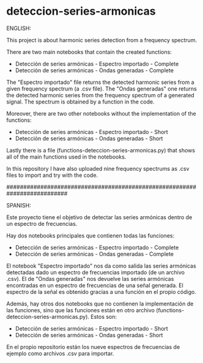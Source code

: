# deteccion-series-armonicas

ENGLISH:

This project is about harmonic series detection from a frequency spectrum.

There are two main notebooks that contain the created functions: 
* Detección de series armónicas - Espectro importado - Complete
* Detección de series armónicas - Ondas generadas - Complete

The "Espectro importado" file returns the detected harmonic series from a given frequency spectrum (a .csv file).
The "Ondas generadas" one returns the detected harmonic series from the frequency spectrum of a generated signal. The spectrum is obtained by a function in the code.

Moreover, there are two other notebooks without the implementation of the functions:
* Detección de series armónicas - Espectro importado - Short
* Detección de series armónicas - Ondas generadas - Short

Lastly there is a file (functions-deteccion-series-armonicas.py) that shows all of the main functions used in the notebooks.

In this repository I have also uploaded nine frequency spectrums as .csv files to import and try with the code.

##########################################################################

SPANISH:

Este proyecto tiene el objetivo de detectar las series armónicas dentro de un espectro de frecuencias.

Hay dos notebooks principales que contienen todas las funciones:
* Detección de series armónicas - Espectro importado - Complete
* Detección de series armónicas - Ondas generadas - Complete

El notebook "Espectro importado" nos da como salida las series armónicas detectadas dado un espectro de frecuencias importado (de un archivo .csv).
El de "Ondas generadas" nos devuelve las series armónicas encontradas en un espectro de frecuencias de una señal generada. El espectro de la señal es obtenido gracias a una función en el propio código.

Además, hay otros dos notebooks que no contienen la implementación de las funciones, sino que las funciones están en otro archivo (functions-deteccion-series-armonicas.py). Estos son:
* Detección de series armónicas - Espectro importado - Short
* Detección de series armónicas - Ondas generadas - Short

En el propio repositorio están los nueve espectros de frecuencias de ejemplo como archivos .csv para importar.
